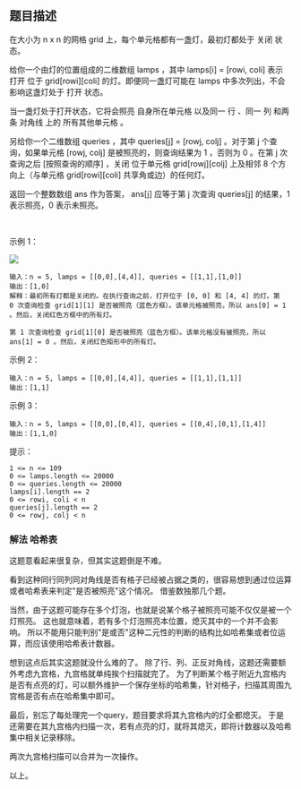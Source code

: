 ## 题目描述
在大小为 n x n 的网格 grid 上，每个单元格都有一盏灯，最初灯都处于 关闭 状态。

给你一个由灯的位置组成的二维数组 lamps ，其中 lamps[i] = [rowi, coli] 表示 打开 位于 grid[rowi][coli] 的灯。即便同一盏灯可能在 lamps 中多次列出，不会影响这盏灯处于 打开 状态。

当一盏灯处于打开状态，它将会照亮 自身所在单元格 以及同一 行 、同一 列 和两条 对角线 上的 所有其他单元格 。

另给你一个二维数组 queries ，其中 queries[j] = [rowj, colj] 。对于第 j 个查询，如果单元格 [rowj, colj] 是被照亮的，则查询结果为 1 ，否则为 0 。在第 j 次查询之后 [按照查询的顺序] ，关闭 位于单元格 grid[rowj][colj] 上及相邻 8 个方向上（与单元格 grid[rowi][coli] 共享角或边）的任何灯。

返回一个整数数组 ans 作为答案， ans[j] 应等于第 j 次查询 queries[j] 的结果，1 表示照亮，0 表示未照亮。

 

示例 1：

![](https://assets.leetcode.com/uploads/2020/08/19/illu_1.jpg)
```
输入：n = 5, lamps = [[0,0],[4,4]], queries = [[1,1],[1,0]]
输出：[1,0]
解释：最初所有灯都是关闭的。在执行查询之前，打开位于 [0, 0] 和 [4, 4] 的灯。第 0 次查询检查 grid[1][1] 是否被照亮（蓝色方框）。该单元格被照亮，所以 ans[0] = 1 。然后，关闭红色方框中的所有灯。

第 1 次查询检查 grid[1][0] 是否被照亮（蓝色方框）。该单元格没有被照亮，所以 ans[1] = 0 。然后，关闭红色矩形中的所有灯。
```
示例 2：
```
输入：n = 5, lamps = [[0,0],[4,4]], queries = [[1,1],[1,1]]
输出：[1,1]
```
示例 3：
```
输入：n = 5, lamps = [[0,0],[0,4]], queries = [[0,4],[0,1],[1,4]]
输出：[1,1,0]
```

提示：
```
1 <= n <= 109
0 <= lamps.length <= 20000
0 <= queries.length <= 20000
lamps[i].length == 2
0 <= rowi, coli < n
queries[j].length == 2
0 <= rowj, colj < n
```

### 解法 哈希表
这题意看起来很复杂，但其实这题倒是不难。

看到这种同行同列同对角线是否有格子已经被占据之类的，很容易想到通过位运算或者哈希表来判定"是否被照亮"这个情况。
借鉴数独那几个题。

当然，由于这题可能存在多个灯泡，也就是说某个格子被照亮可能不仅仅是被一个灯照亮。
这也就意味着，若有多个灯泡照亮本位置，熄灭其中的一个并不会影响。
所以不能用只能判别"是或否"这种二元性的判断的结构比如哈希集或者位运算，而应该使用哈希表计数器。

想到这点后其实这题就没什么难的了。
除了行、列、正反对角线，这题还需要额外考虑九宫格，九宫格就单纯挨个扫描就完了。
为了判断某个格子附近九宫格内是否有点亮的灯，可以额外维护一个保存坐标的哈希集，针对格子，扫描其周围九宫格是否有点在哈希集中即可。

最后，别忘了每处理完一个query，题目要求将其九宫格内的灯全都熄灭。
于是还需要在其九宫格内扫描一次，若有点亮的灯，就将其熄灭，即将计数器以及哈希集中相关记录移除。

两次九宫格扫描可以合并为一次操作。

以上。
